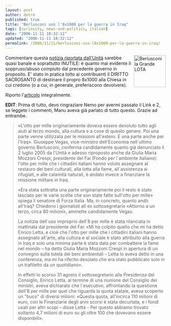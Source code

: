 ```yaml
---
layout: post
author: detro
published: true
title: "Berlusconi usò l'8x1000 per la guerra in Iraq"
tags: [curiosity, news-and-politics, italian]
date: "2006-11-11 18:32:12"
updated: "2006-11-11 18:32:12"
permalink: /2006/11/11/berlusconi-uso-l8x1000-per-la-guerra-in-iraq/
---
```


<img src="http://www.unita.it/images/berlusconi(1).jpg" alt="Berlusconi la Grande LOTA" width="100" align="right" />
Commentare questa <a href="http://www.unita.it/view.asp?idContent=60970">notizia riportata dall'Unità</a> sarebbe quasi banale e soprattutto INUTILE: è quanto mai evidente il soppruso/abuso compiuto dal precedente governo in proposito.
E' stato in pratica tolto ai contribuenti il DIRITTO SACROSANTO di destinare il propro 8x1000 alla Chiesa in cui credono (o a cui, in generale, preferiscono devolvere).

Riporto l'<a href="http://www.unita.it/view.asp?idContent=60970">articolo</a> integralmente.

<strong>EDIT</strong>:
Prima di tutto, devo ringraziare Nemo per avermi passato il Link e 2, se leggete i commenti, Manu aveva già parlato di tutto questo. Grazie ad entrambe.

<!--more-->
<blockquote>«L'otto per mille originariamente doveva essere devoluto tutto agli aiuti al terzo mondo, alla cultura e a cose di questo genere. Poi una parte venne utilizzata per le missioni all'estero. E una parte anche per l'Iraq». Giuseppe Vegas, vice-ministro dell'Economia nell´ultimo governo Berlusconi, conferma candidamente quanto già denunciato il 2 luglio 2005 da l'Unità e adesso riproposto anche da Giulia Maria Mozzoni Crespi, presidente del Fai (Fondo per l´ambiente italiano): l'otto per mille che i cittadini italiani hanno voluto assegnare al restauro dei beni culturali, alla lotta alla fame, all´assistenza ai rifugiati, e alle calamità naturali, è andato invece a finanziare la missione militare in Iraq.

«Era stata sottratta una parte originariamente poi il resto è stato lasciato per le varie scelte che son state fatte sull'otto per mille» spiega il senatore di Forza Italia. Ma, in concreto, quanto andò all'Iraq? Chiedono i giornalisti all´ex sottosegretario «Attorno a un terzo, circa 80 milioni», ammette candidamente Vegas.

La notizia dell´uso improprio dell´8 per mille è stata rilanciata in mattinata dal presidente del Fai: «Mi ha colpito quello che mi ha detto Enrico Letta, e cioè che l'otto per mille che i cittadini italiani hanno assegnato all'arte, alla cultura e al sociale è stato attribuito alla guerra in Iraq e solo una minima parte è stata data per combattere la fame nel mondo – ha detto Giulia Maria Mozzoni Crespi in apertura di un convegno sulla tutela dei beni ambientali – Letta lo aveva detto in una conferenza, ma mi ha riferito desolato che era stato pubblicato solo in un trafiletto da un quotidiano».

In effetti lo scorso 31 agosto il sottosegretario alla Presidenza del Consiglio, Enrico Letta, al termine di una riunione del Consiglio dei ministri, aveva dichiarato che l´esecutivo, affrontando la questione dell'8 per mille per quel che riguarda la quota statale, aveva scoperto un "buco" di diversi milioni: «Questa quota, all'incirca 110 milioni di euro, con le Finanziarie degli anni scorsi è stata decurtata, e i fondi usati per altri scopi – disse Letta - Per questo abbiamo trovato soltanto 4,7 milioni di euro su gli oltre 100 che dovevano essere disponibili».</blockquote>

